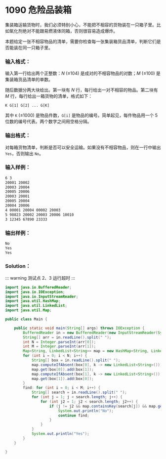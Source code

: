 # 1090 危险品装箱

集装箱运输货物时，我们必须特别小心，不能把不相容的货物装在一只箱子里。比如氧化剂绝对不能跟易燃液体同箱，否则很容易造成爆炸。

本题给定一张不相容物品的清单，需要你检查每一张集装箱货品清单，判断它们是否能装在同一只箱子里。

### 输入格式：

输入第一行给出两个正整数：_N_ (≤104) 是成对的不相容物品的对数；_M_ (≤100) 是集装箱货品清单的单数。

随后数据分两大块给出。第一块有 _N_ 行，每行给出一对不相容的物品。第二块有 _M_ 行，每行给出一箱货物的清单，格式如下：

```
K G[1] G[2] ... G[K]
```

其中 `K` (≤1000) 是物品件数，`G[i]` 是物品的编号。简单起见，每件物品用一个 5 位数的编号代表。两个数字之间用空格分隔。

### 输出格式：

对每箱货物清单，判断是否可以安全运输。如果没有不相容物品，则在一行中输出 `Yes`，否则输出 `No`。

### 输入样例：

```tex
6 3
20001 20002
20003 20004
20005 20006
20003 20001
20005 20004
20004 20006
4 00001 20004 00002 20003
5 98823 20002 20003 20006 10010
3 12345 67890 23333
```

### 输出样例：

```tex
No
Yes
Yes
```

### Solution：

::: warning
测试点 2、3 运行超时
:::

```java
import java.io.BufferedReader;
import java.io.IOException;
import java.io.InputStreamReader;
import java.util.HashMap;
import java.util.LinkedList;
import java.util.Map;

public class Main {

	public static void main(String[] args) throws IOException {
		BufferedReader in = new BufferedReader(new InputStreamReader(System.in));
		String[] arr = in.readLine().split(" ");
		int N = Integer.parseInt(arr[0]);
		int M = Integer.parseInt(arr[1]);
		Map<String, LinkedList<String>> map = new HashMap<String, LinkedList<String>>();
		for (int i = 0; i < N; i++) {
			String[] box = in.readLine().split(" ");
			map.computeIfAbsent(box[0], k -> new LinkedList<String>());
			map.get(box[0]).add(box[1]);
			map.computeIfAbsent(box[1], k -> new LinkedList<String>());
			map.get(box[1]).add(box[0]);
		}
		find: for (int i = 0; i < M; i++) {
			String[] search = in.readLine().split(" ");
			for (int j = 1; j < search.length; j++) {
				for (int j2 = 1; j2 < search.length; j2++) {
					if (j != j2 && map.containsKey(search[j]) && map.get(search[j]).contains(search[j2])) {
						System.out.println("No");
						continue find;
					}
				}
			}
			System.out.println("Yes");
		}
	}

}

```
